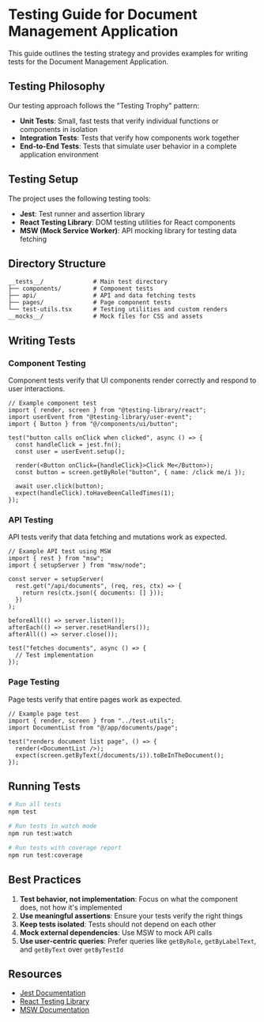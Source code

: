 # Testing Guide for Document Management Application

This guide outlines the testing strategy and provides examples for writing tests for the Document Management Application.

## Testing Philosophy

Our testing approach follows the "Testing Trophy" pattern:

- **Unit Tests**: Small, fast tests that verify individual functions or components in isolation
- **Integration Tests**: Tests that verify how components work together
- **End-to-End Tests**: Tests that simulate user behavior in a complete application environment

## Testing Setup

The project uses the following testing tools:

- **Jest**: Test runner and assertion library
- **React Testing Library**: DOM testing utilities for React components
- **MSW (Mock Service Worker)**: API mocking library for testing data fetching

## Directory Structure

```
__tests__/              # Main test directory
├── components/         # Component tests
├── api/                # API and data fetching tests
├── pages/              # Page component tests
└── test-utils.tsx      # Testing utilities and custom renders
__mocks__/              # Mock files for CSS and assets
```

## Writing Tests

### Component Testing

Component tests verify that UI components render correctly and respond to user interactions.

```tsx
// Example component test
import { render, screen } from "@testing-library/react";
import userEvent from "@testing-library/user-event";
import { Button } from "@/components/ui/button";

test("button calls onClick when clicked", async () => {
  const handleClick = jest.fn();
  const user = userEvent.setup();

  render(<Button onClick={handleClick}>Click Me</Button>);
  const button = screen.getByRole("button", { name: /click me/i });

  await user.click(button);
  expect(handleClick).toHaveBeenCalledTimes(1);
});
```

### API Testing

API tests verify that data fetching and mutations work as expected.

```tsx
// Example API test using MSW
import { rest } from "msw";
import { setupServer } from "msw/node";

const server = setupServer(
  rest.get("/api/documents", (req, res, ctx) => {
    return res(ctx.json({ documents: [] }));
  })
);

beforeAll(() => server.listen());
afterEach(() => server.resetHandlers());
afterAll(() => server.close());

test("fetches documents", async () => {
  // Test implementation
});
```

### Page Testing

Page tests verify that entire pages work as expected.

```tsx
// Example page test
import { render, screen } from "../test-utils";
import DocumentList from "@/app/documents/page";

test("renders document list page", () => {
  render(<DocumentList />);
  expect(screen.getByText(/documents/i)).toBeInTheDocument();
});
```

## Running Tests

```bash
# Run all tests
npm test

# Run tests in watch mode
npm run test:watch

# Run tests with coverage report
npm run test:coverage
```

## Best Practices

1. **Test behavior, not implementation**: Focus on what the component does, not how it's implemented
2. **Use meaningful assertions**: Ensure your tests verify the right things
3. **Keep tests isolated**: Tests should not depend on each other
4. **Mock external dependencies**: Use MSW to mock API calls
5. **Use user-centric queries**: Prefer queries like `getByRole`, `getByLabelText`, and `getByText` over `getByTestId`

## Resources

- [Jest Documentation](https://jestjs.io/docs/getting-started)
- [React Testing Library](https://testing-library.com/docs/react-testing-library/intro/)
- [MSW Documentation](https://mswjs.io/docs/)

